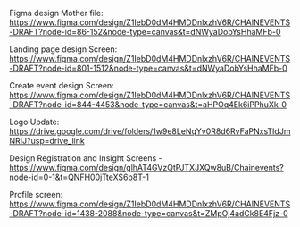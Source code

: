 Figma design Mother file: https://www.figma.com/design/Z1IebD0dM4HMDDnlxzhV6R/CHAINEVENTS-DRAFT?node-id=86-152&node-type=canvas&t=dNWyaDobYsHhaMFb-0

Landing page design Screen: https://www.figma.com/design/Z1IebD0dM4HMDDnlxzhV6R/CHAINEVENTS-DRAFT?node-id=801-1512&node-type=canvas&t=dNWyaDobYsHhaMFb-0

Create event design Screen: https://www.figma.com/design/Z1IebD0dM4HMDDnlxzhV6R/CHAINEVENTS-DRAFT?node-id=844-4453&node-type=canvas&t=aHPOq4Ek6iPPhuXk-0

Logo Update: https://drive.google.com/drive/folders/1w9e8LeNqYv0R8d6RvFaPNxsTIdJmNRIJ?usp=drive_link

Design Registration and Insight Screens - https://www.figma.com/design/glhAT4GVzQtPJTXJXQw8uB/Chainevents?node-id=0-1&t=QNFH00jTteXS6b8T-1

Profile screen: https://www.figma.com/design/Z1IebD0dM4HMDDnlxzhV6R/CHAINEVENTS-DRAFT?node-id=1438-2088&node-type=canvas&t=ZMpOj4adCk8E4Fjz-0

